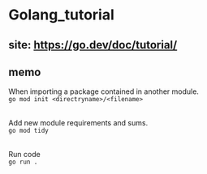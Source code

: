 # Golang_tutorial

## site: https://go.dev/doc/tutorial/

## memo

When importing a package contained in another module.<br>
``go mod init <directryname>/<filename>``
<br><br>

Add new module requirements and sums.<br>
``go mod tidy``
<br><br>

Run code<br>
``go run .``

